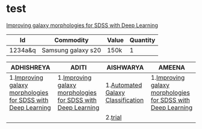 # test
[Improving galaxy morphologies for SDSS with Deep Learning](https://arxiv.org/pdf/1711.05744.pdf)

|Id|Commodity|Value|Quantity|
|--|---------|-----|--------|
|1234a&q|Samsung galaxy s20|150k|1|



|ADHISHREYA|ADITI|AISHWARYA|AMEENA|
|-----------|--------|----------|--------|
|1.[Improving galaxy morphologies for SDSS with Deep Learning](https://arxiv.org/pdf/1711.05744.pdf)   |   1.[Improving galaxy morphologies for SDSS with Deep Learning](https://arxiv.org/pdf/1711.05744.pdf)    |1.[Automated Galaxy Classification](http://www.cs.utep.edu/ofuentes/papers/calleja.pdf)|    1.[Improving galaxy morphologies for SDSS with Deep Learning](https://arxiv.org/pdf/1711.05744.pdf)   |
| | |2.[trial](https://google.com)|   |
